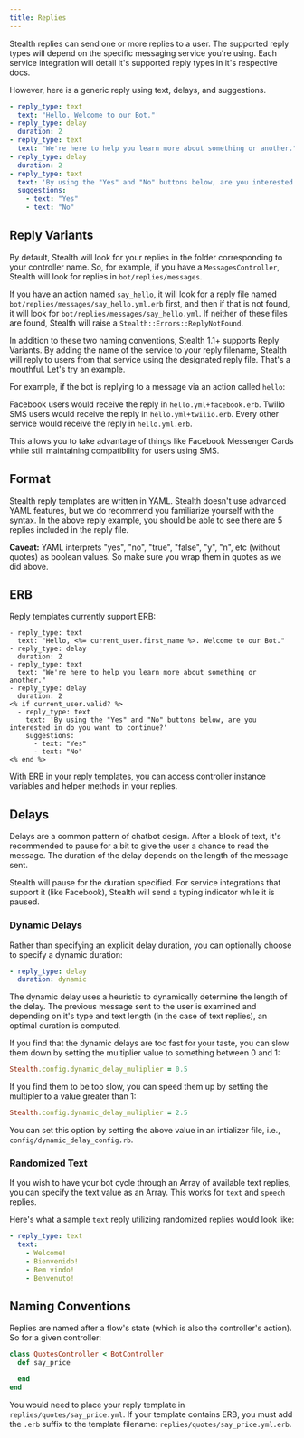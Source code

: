 ```yaml
---
title: Replies
---
```


Stealth replies can send one or more replies to a user. The supported reply types will depend on the specific messaging service you're using. Each service integration will detail it's supported reply types in it's respective docs.

However, here is a generic reply using text, delays, and suggestions.

```yml
- reply_type: text
  text: "Hello. Welcome to our Bot."
- reply_type: delay
  duration: 2
- reply_type: text
  text: "We're here to help you learn more about something or another."
- reply_type: delay
  duration: 2
- reply_type: text
  text: 'By using the "Yes" and "No" buttons below, are you interested in do you want to continue?'
  suggestions:
    - text: "Yes"
    - text: "No"
```

## Reply Variants

By default, Stealth will look for your replies in the folder corresponding to your controller name. So, for example, if you have a `MessagesController`, Stealth will look for replies in `bot/replies/messages`.

If you have an action named `say_hello`, it will look for a reply file named `bot/replies/messages/say_hello.yml.erb` first, and then if that is not found, it will look for `bot/replies/messages/say_hello.yml`. If neither of these files are found, Stealth will raise a `Stealth::Errors::ReplyNotFound`.

In addition to these two naming conventions, Stealth 1.1+ supports Reply Variants. By adding the name of the service to your reply filename, Stealth will reply to users from that service using the designated reply file. That's a mouthful. Let's try an example.

For example, if the bot is replying to a message via an action called `hello`:

Facebook users would receive the reply in `hello.yml+facebook.erb`.
Twilio SMS users would receive the reply in `hello.yml+twilio.erb`.
Every other service would receive the reply in `hello.yml.erb`.

This allows you to take advantage of things like Facebook Messenger Cards while still maintaining compatibility for users using SMS.

## Format

Stealth reply templates are written in YAML. Stealth doesn't use advanced YAML features, but we do recommend you familiarize yourself with the syntax. In the above reply example, you should be able to see there are 5 replies included in the reply file.

**Caveat:** YAML interprets "yes", "no", "true", "false", "y", "n", etc (without quotes) as boolean values. So make sure you wrap them in quotes as we did above.

## ERB

Reply templates currently support ERB:

```erb
- reply_type: text
  text: "Hello, <%= current_user.first_name %>. Welcome to our Bot."
- reply_type: delay
  duration: 2
- reply_type: text
  text: "We're here to help you learn more about something or another."
- reply_type: delay
  duration: 2
<% if current_user.valid? %>
  - reply_type: text
    text: 'By using the "Yes" and "No" buttons below, are you interested in do you want to continue?'
    suggestions:
      - text: "Yes"
      - text: "No"
<% end %>
```

With ERB in your reply templates, you can access controller instance variables and helper methods in your replies.

## Delays

Delays are a common pattern of chatbot design. After a block of text, it's recommended to pause for a bit to give the user a chance to read the message. The duration of the delay depends on the length of the message sent.

Stealth will pause for the duration specified. For service integrations that support it (like Facebook), Stealth will send a typing indicator while it is paused.

### Dynamic Delays

Rather than specifying an explicit delay duration, you can optionally choose to specify a dynamic duration:

```yaml
- reply_type: delay
  duration: dynamic
```

The dynamic delay uses a heuristic to dynamically determine the length of the delay. The previous message sent to the user is examined and depending on it's type and text length (in the case of text replies), an optimal duration is computed.

If you find that the dynamic delays are too fast for your taste, you can slow them down by setting the multiplier value to something between 0 and 1:

```ruby
Stealth.config.dynamic_delay_muliplier = 0.5
```

If you find them to be too slow, you can speed them up by setting the multipler to a value greater than 1:

```ruby
Stealth.config.dynamic_delay_muliplier = 2.5
```

You can set this option by setting the above value in an intializer file, i.e., `config/dynamic_delay_config.rb`.

### Randomized Text

If you wish to have your bot cycle through an Array of available text replies, you can specify the text value as an Array. This works for `text` and `speech` replies.

Here's what a sample `text` reply utilizing randomized replies would look like:

```yml
- reply_type: text
  text:
    - Welcome!
    - Bienvenido!
    - Bem vindo!
    - Benvenuto!
```

## Naming Conventions

Replies are named after a flow's state (which is also the controller's action). So for a given controller:

```ruby
class QuotesController < BotController
  def say_price

  end
end
```

You would need to place your reply template in `replies/quotes/say_price.yml`. If your template contains ERB, you must add the `.erb` suffix to the template filename: `replies/quotes/say_price.yml.erb`.
